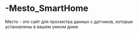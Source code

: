# -Mesto_SmartHome
 Место - это сайт для просмотра данных с датчиков, которые установлены в вашем умном доме.
